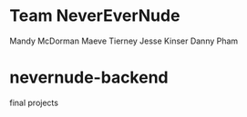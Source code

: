 # Team NeverEverNude

Mandy McDorman
Maeve Tierney
Jesse Kinser
Danny Pham

# nevernude-backend
final projects
